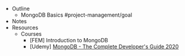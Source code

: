 - Outline
    - MongoDB Basics #project-management/goal
- Notes
- Resources
    - Courses
        - [FEM] Introduction to MongoDB
        - [Udemy] [MongoDB - The Complete Developer's Guide 2020](https://www.udemy.com/course/mongodb-the-complete-developers-guide)